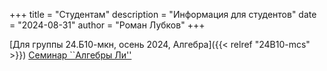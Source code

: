 +++
title = "Студентам"
description = "Информация для студентов"
date = "2024-08-31"
author = "Роман Лубков"
+++

[Для группы 24.Б10-мкн, осень 2024, Алгебра]({{< relref "24B10-mcs" >}})
[Семинар ``Алгебры Ли''](seminars/lie-algebras2024)